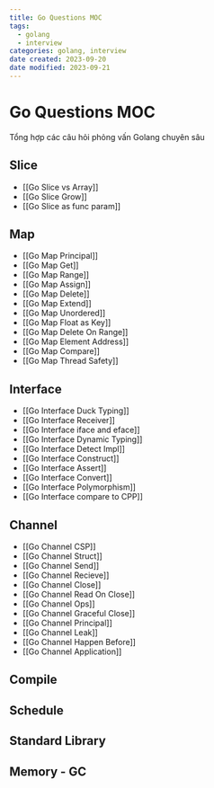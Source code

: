 ```yaml
---
title: Go Questions MOC
tags:
  - golang
  - interview
categories: golang, interview
date created: 2023-09-20
date modified: 2023-09-21
---
```


# Go Questions MOC

Tổng hợp các câu hỏi phỏng vấn Golang chuyên sâu

## Slice

- [[Go Slice vs Array]]
- [[Go Slice Grow]]
- [[Go Slice as func param]]

## Map

- [[Go Map Principal]]
- [[Go Map Get]]
- [[Go Map Range]]
- [[Go Map Assign]]
- [[Go Map Delete]]
- [[Go Map Extend]]
- [[Go Map Unordered]]
- [[Go Map Float as Key]]
- [[Go Map Delete On Range]]
- [[Go Map Element Address]]
- [[Go Map Compare]]
- [[Go Map Thread Safety]]

## Interface

- [[Go Interface Duck Typing]]
- [[Go Interface Receiver]]
- [[Go Interface iface and eface]]
- [[Go Interface Dynamic Typing]]
- [[Go Interface Detect Impl]]
- [[Go Interface Construct]]
- [[Go Interface Assert]]
- [[Go Interface Convert]]
- [[Go Interface Polymorphism]]
- [[Go Interface compare to CPP]]

## Channel

- [[Go Channel CSP]]
- [[Go Channel Struct]]
- [[Go Channel Send]]
- [[Go Channel Recieve]]
- [[Go Channel Close]]
- [[Go Channel Read On Close]]
- [[Go Channel Ops]]
- [[Go Channel Graceful Close]]
- [[Go Channel Principal]]
- [[Go Channel Leak]]
- [[Go Channel Happen Before]]
- [[Go Channel Application]]

## Compile

## Schedule

## Standard Library

## Memory - GC
